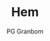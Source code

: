 ---
layout: default
permalink: /
title: Hem
description: En site om lite av varje
author: PG Granbom
---